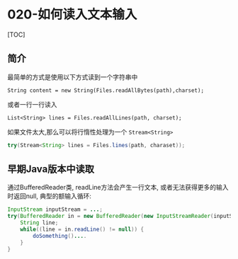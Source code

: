 # 020-如何读入文本输入

[TOC]

## 简介

最简单的方式是使用以下方式读到一个字符串中

```
String content = new String(Files.readAllBytes(path),charset);
```

或者一行一行读入

```
List<String> lines = Files.readAllLines(path, charset);
```

如果文件太大,那么可以将行惰性处理为一个 `Stream<String>`

```java
try(Stream<String> lines = Files.lines(path, charaset));
```

## 早期Java版本中读取

通过BufferedReader类, readLine方法会产生一行文本, 或者无法获得更多的输入时返回null, 典型的额输入循环:

```java
InputStream inputStream = ...;
try(BufferedReader in = new BufferedReader(new InputStreamReader(inputStream, StandardCharsets.UTF-8))){
	String line;
	while((line = in.readLine() != null)) {
		doSomething()....
	}
}
```

